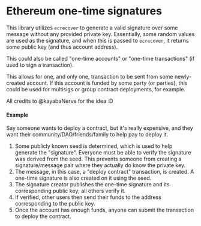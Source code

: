 # Ethereum one-time signatures

This library utilizes `ecrecover` to generate a valid signature over some message without any provided private key. Essentially, some random values are used as the signature, and when this is passed to `ecrecover`, it returns some public key (and thus account address).

This could also be called "one-time accounts" or "one-time transactions" (if used to sign a transaction).

This allows for one, and only one, transaction to be sent from some newly-created account. If this account is funded by some party (or parties), this could be used for multisigs or group contract deployments, for example.

All credits to @kayabaNerve for the idea :D

#### Example 
Say someone wants to deploy a contract, but it's really expensive, and they want their community/DAO/friends/family to help pay to deploy it.

1. Some publicly known seed is determined, which is used to help generate the "signature". Everyone must be able to verify the signature was derived from the seed. This prevents someone from creating a signature/message pair where they actually do know the private key.
2. The message, in this case, a "deploy contract" transaction, is created. A one-time signature is also created on it using the seed.
3. The signature creator publishes the one-time signature and its corresponding public key; all others verify it.
4. If verified, other users then send their funds to the address corresponding to the public key.
5. Once the account has enough funds, anyone can submit the transaction to deploy the contract.

